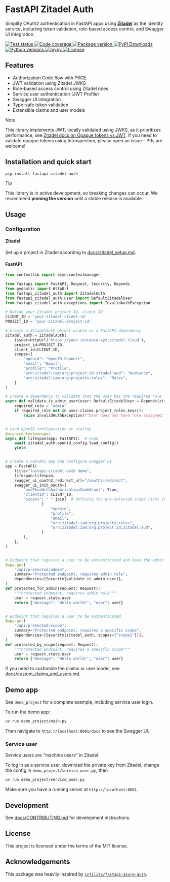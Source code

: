 # FastAPI Zitadel Auth

Simplify OAuth2 authentication in FastAPI apps using [**Zitadel**](https://zitadel.com/) as the identity service, 
including token validation, role-based access control, and Swagger UI integration.


<a href="https://github.com/cleanenergyexchange/fastapi-zitadel-auth/actions/workflows/test.yml" target="_blank">
    <img src="https://github.com/cleanenergyexchange/fastapi-zitadel-auth/actions/workflows/test.yml/badge.svg" alt="Test status">
</a>
<a href="https://codecov.io/gh/cleanenergyexchange/fastapi-zitadel-auth">
    <img src="https://codecov.io/gh/cleanenergyexchange/fastapi-zitadel-auth/graph/badge.svg?token=A3TSXDVLQT" alt="Code coverage"/> 
</a>
<a href="https://pypi.org/pypi/fastapi-zitadel-auth">
    <img src="https://img.shields.io/pypi/v/fastapi-zitadel-auth.svg?logo=pypi&logoColor=white&label=pypi" alt="Package version">
</a>
<a href="https://pepy.tech/projects/fastapi-zitadel-auth">
    <img src="https://static.pepy.tech/badge/fastapi-zitadel-auth/month" alt="PyPI Downloads">
</a>
<a href="https://python.org">
    <img src="https://img.shields.io/badge/python-v3.10+-blue.svg?logo=python&logoColor=white&label=python" alt="Python versions">
</a>
<a href="https://mypy-lang.org">
    <img src="https://www.mypy-lang.org/static/mypy_badge.svg" alt="mypy">
</a>
<a href="https://github.com/cleanenergyexchange/fastapi-zitadel-auth/blob/main/LICENSE">
    <img src="https://badgen.net/github/license/cleanenergyexchange/fastapi-zitadel-auth/" alt="License"/>
</a>


## Features

* Authorization Code flow with PKCE
* JWT validation using Zitadel JWKS
* Role-based access control using Zitadel roles
* Service user authentication (JWT Profile)
* Swagger UI integration
* Type-safe token validation
* Extensible claims and user models


> [!NOTE]
> This library implements JWT, locally validated using JWKS, as it prioritizes performance, 
> see [Zitadel docs on Opaque tokens vs JWT](https://zitadel.com/docs/concepts/knowledge/opaque-tokens#use-cases-and-trade-offs).
> If you need to validate opaque tokens using Introspection, please open an issue – PRs are welcome!


## Installation and quick start

```bash
pip install fastapi-zitadel-auth
```

> [!TIP]
> This library is in active development, so breaking changes can occur.
> We recommend **pinning the version** until a stable release is available.


## Usage

### Configuration

#### Zitadel

Set up a project in Zitadel according to [docs/zitadel_setup.md](docs/zitadel_setup.md).

#### FastAPI

```python
from contextlib import asynccontextmanager

from fastapi import FastAPI, Request, Security, Depends
from pydantic import HttpUrl
from fastapi_zitadel_auth import ZitadelAuth
from fastapi_zitadel_auth.user import DefaultZitadelUser
from fastapi_zitadel_auth.exceptions import InvalidAuthException

# Define your Zitadel project ID, client ID
CLIENT_ID = 'your-zitadel-client-id'
PROJECT_ID = 'your-zitadel-project-id'

# Create a ZitadelAuth object usable as a FastAPI dependency
zitadel_auth = ZitadelAuth(
    issuer=HttpUrl('https://your-instance-xyz.zitadel.cloud'),
    project_id=PROJECT_ID,
    client_id=CLIENT_ID,
    scopes={
        "openid": "OpenID Connect",
        "email": "Email",
        "profile": "Profile",
        "urn:zitadel:iam:org:project:id:zitadel:aud": "Audience",
        "urn:zitadel:iam:org:projects:roles": "Roles",
    }
)

# Create a dependency to validate that the user has the required role
async def validate_is_admin_user(user: DefaultZitadelUser = Depends(zitadel_auth)) -> None:
    required_role = "admin"
    if required_role not in user.claims.project_roles.keys():
        raise InvalidAuthException(f"User does not have role assigned: {required_role}")


# Load OpenID configuration at startup
@asynccontextmanager
async def lifespan(app: FastAPI):  # noqa
    await zitadel_auth.openid_config.load_config()
    yield


# Create a FastAPI app and configure Swagger UI
app = FastAPI(
    title="fastapi-zitadel-auth demo",
    lifespan=lifespan,
    swagger_ui_oauth2_redirect_url="/oauth2-redirect",
    swagger_ui_init_oauth={
        "usePkceWithAuthorizationCodeGrant": True,
        "clientId": CLIENT_ID,
        "scopes": " ".join(  # defining the pre-selected scope ticks in the Swagger UI
                [
                    "openid",
                    "profile",
                    "email",
                    "urn:zitadel:iam:org:projects:roles",
                    "urn:zitadel:iam:org:project:id:zitadel:aud",
                ]
        ),
    },
)


# Endpoint that requires a user to be authenticated and have the admin role
@app.get(
    "/api/protected/admin",
    summary="Protected endpoint, requires admin role",
    dependencies=[Security(validate_is_admin_user)],
)
def protected_for_admin(request: Request):
    """Protected endpoint, requires admin role"""
    user = request.state.user
    return {"message": "Hello world!", "user": user}


# Endpoint that requires a user to be authenticated
@app.get(
    "/api/protected/scope",
    summary="Protected endpoint, requires a specific scope",
    dependencies=[Security(zitadel_auth, scopes=["scope1"])],
)
def protected_by_scope(request: Request):
    """Protected endpoint, requires a specific scope"""
    user = request.state.user
    return {"message": "Hello world!", "user": user}

```

If you need to customize the claims or user model, see [docs/custom_claims_and_users.md](docs/custom_claims_and_users.md).

## Demo app

See `demo_project` for a complete example, including service user login. 

To run the demo app:

```bash
uv run demo_project/main.py
```

Then navigate to `http://localhost:8001/docs` to see the Swagger UI.


### Service user

Service users are "machine users" in Zitadel.

To log in as a service user, download the private key from Zitadel, change the config in `demo_project/service_user.py`, then

```bash
uv run demo_project/service_user.py
```

Make sure you have a running server at `http://localhost:8001`.

## Development

See [docs/CONTRIBUTING.md](docs/CONTRIBUTING.md) for development instructions.

## License

This project is licensed under the terms of the MIT license.

## Acknowledgements

This package was heavily inspired by [`intility/fastapi-azure-auth`](https://github.com/intility/fastapi-azure-auth/).